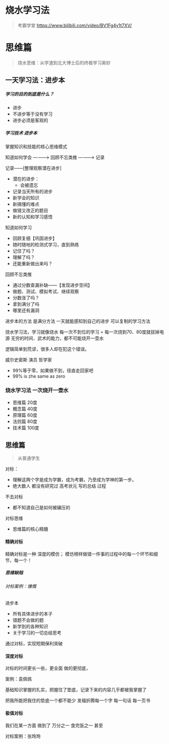 # 烧水学习法

> 考霸学堂
> https://www.bilibili.com/video/BV1Fg4y1t7XV/
> 
> 
# 思维篇 
> 烧水思维：从学渣到北大博士后的终极学习奥妙
> 

## 一天学习法：进步本
> 
##### 学习的目的到底是什么？
- 进步
- 不进步等于没有学习
- 进步必须是客观的

##### 学习技术 进步本
掌握知识和技能的核心思维模式

知道如何学会 ————>  回顾不忘类推 ————> 记录


记录——[整理观察潜在进步]
- 潜在的进步：
  - 会被遗忘
- 记录当天所有的进步
- 新学会的知识
- 新搞懂的难点
- 做错又改正的题目
- 新的认知和学习感悟

知道如何学习
- 回顾复细【巩固进步】
- 随时随地的检测式学习，直到熟练
- 记住了吗？
- 理解了吗？
- 还能重新做出来吗？

回顾不忘类推
- 通过分数查漏补缺——【发现进步空间】
- 做题、测试、模拟考试、继续观察
- 分数涨了吗？
- 拿到满分了吗
- 哪里还有漏洞

进步本的方法 是满分方法
一天就能感知到自己的进步
可以复制的学习方法


烧水学习法，学习就像烧水
每一次不到位的学习 =  每一次烧到70、80度就拔掉电源
无穷的时间、武术的能力，都不可能烧开一壶水


逻辑简单到荒谬，很多人却在犯这个错误。


威尔史密斯 演员 哲学家
- 99%等于零，如果做不到，径直走回家吧
- 99% is zhe same as zero

### 烧水学习法 一次烧开一壶水

- 思维篇  20度
- 概念篇  40度
- 原理篇  60度
- 法则篇  80度
- 技术篇  100度


## 思维篇
> 从普通学生
> 
 
对标： 
- 理解这两个字是成为学霸，成为考霸，乃至成为学神的第一步。
- 绝大数人 都没有研究过 高考状元 写的总结 过程

不去对标
- 都不知道自己是如何被碾压的


对标思维
  - 思维篇的核心精髓

#### 精确对标
精确对标是一种 深度的模仿；
模仿榜样做错一件事的过程中的每一个环节和细节，每一个！

##### 思维缺陷

###### 对标案例：慷慨
进步本
- 所有具体进步的本子
- 错题不会做的题
- 新学到的各种知识
- 关于学习的一切总结思考

通过对标，实现短期保利突破




#### 深度对标
对标的时间更长一些，更全面
做的更彻底，

案例：袁佩佩

基础知识掌握的扎实，把握住了垫底，记录下来的内容几乎都被我掌握了


把我所能把我住的垫底一个都不能少
发福折腾每一个字 每一句话 每一页书


#### 极值对标
我们在某一方面 做到了 万分之一 食完饭之一 甚至

对标案例：张玲玲


